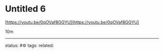# Untitled 6
[https://youtu.be/0qOVaf8GGYU](https://youtu.be/0qOVaf8GGYU)  
  
10m


---
status: #⚙️ 
tags: 
related: 